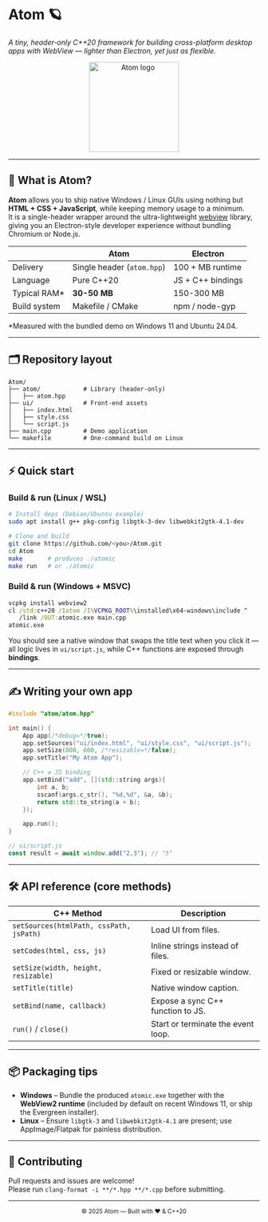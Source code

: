 # Atom 🪐  
*A tiny, header-only C++20 framework for building cross-platform desktop apps with WebView — lighter than Electron, yet just as flexible.*

<p align="center">
  <!-- ضع الشعار في المسار التالي ثم أزل هذا التعليق -->
  <img src="assets/atom_logo.png" width="180" alt="Atom logo">
</p>

---

## 🚀 What is Atom?
**Atom** allows you to ship native Windows / Linux GUIs using nothing but **HTML + CSS + JavaScript**, while keeping memory usage to a minimum.  
It is a single-header wrapper around the ultra-lightweight [webview](https://github.com/webview/webview) library, giving you an Electron-style developer experience without bundling Chromium or Node.js.

|               | Atom | Electron |
|---------------|------|----------|
| Delivery      | Single header (`atom.hpp`) | 100 + MB runtime |
| Language      | Pure C++20                 | JS + C++ bindings |
| Typical RAM*  | **30-50 MB**               | 150-300 MB |
| Build system  | Makefile / CMake           | npm / node-gyp    |

\*Measured with the bundled demo on Windows 11 and Ubuntu 24.04.

---

## 🗂️ Repository layout
```
Atom/
├── atom/            # Library (header-only)
│   ├── atom.hpp
├── ui/              # Front-end assets
│   ├── index.html
│   ├── style.css
│   └── script.js
├── main.cpp         # Demo application
└── makefile         # One-command build on Linux
```

---

## ⚡ Quick start

### Build & run (Linux / WSL)
```bash
# Install deps (Debian/Ubuntu example)
sudo apt install g++ pkg-config libgtk-3-dev libwebkit2gtk-4.1-dev

# Clone and build
git clone https://github.com/<you>/Atom.git
cd Atom
make       # produces ./atomic
make run   # or ./atomic
```

### Build & run (Windows + MSVC)
```bat
vcpkg install webview2
cl /std:c++20 /Iatom /I%VCPKG_ROOT%\installed\x64-windows\include ^
   /link /OUT:atomic.exe main.cpp
atomic.exe
```

You should see a native window that swaps the title text when you click it — all logic lives in `ui/script.js`, while C++ functions are exposed through **bindings**.

---

## ✍️ Writing your own app

```cpp
#include "atom/atom.hpp"

int main() {
    App app(/*debug=*/true);
    app.setSources("ui/index.html", "ui/style.css", "ui/script.js");
    app.setSize(800, 600, /*resizable=*/false);
    app.setTitle("My Atom App");

    // C++ ⇄ JS binding
    app.setBind("add", [](std::string args){
        int a, b;
        sscanf(args.c_str(), "%d,%d", &a, &b);
        return std::to_string(a + b);
    });

    app.run();
}
```

```js
// ui/script.js
const result = await window.add("2,3"); // "5"
```

---

## 🛠️ API reference (core methods)

| C++ Method | Description |
|------------|-------------|
| `setSources(htmlPath, cssPath, jsPath)` | Load UI from files. |
| `setCodes(html, css, js)`              | Inline strings instead of files. |
| `setSize(width, height, resizable)`    | Fixed or resizable window. |
| `setTitle(title)`                      | Native window caption. |
| `setBind(name, callback)`              | Expose a sync C++ function to JS. |
| `run()` / `close()`                    | Start or terminate the event loop. |

---

## 📦 Packaging tips

* **Windows** – Bundle the produced `atomic.exe` together with the **WebView2 runtime** (included by default on recent Windows 11, or ship the Evergreen installer).  
* **Linux** – Ensure `libgtk-3` and `libwebkit2gtk-4.1` are present; use AppImage/Flatpak for painless distribution.


---

## 🤝 Contributing

Pull requests and issues are welcome!  
Please run `clang-format -i **/*.hpp **/*.cpp` before submitting.

---

<p align="center"><sub>© 2025 Atom — Built with ❤️ & C++20</sub></p>